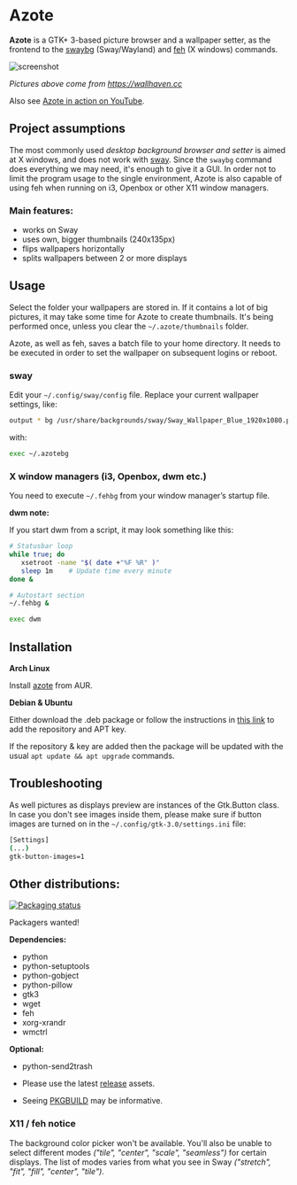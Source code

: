 # Azote

**Azote** is a GTK+ 3-based picture browser and a wallpaper setter, as the frontend to the [swaybg](https://github.com/swaywm/swaybg) 
(Sway/Wayland) and [feh](https://feh.finalrewind.org) (X windows) commands.

![screenshot](http://nwg.pl/Lychee/uploads/big/ee3da2821c1832e29b489289dd46120d.png)

*Pictures above come from https://wallhaven.cc*

Also see [Azote in action on YouTube](https://youtu.be/Cjqr0LRL67I).

## Project assumptions

The most commonly used *desktop background browser and setter* is aimed at X windows, and does not work with 
[sway](https://swaywm.org). Since the `swaybg` command does everything we may need, it's enough to give it a GUI. 
In order not to limit the program usage to the single environment, Azote is also capable of using feh 
when running on i3, Openbox or other X11 window managers.

### Main features:

- works on Sway
- uses own, bigger thumbnails (240x135px)
- flips wallpapers horizontally
- splits wallpapers between 2 or more displays

## Usage

Select the folder your wallpapers are stored in. If it contains a lot of big pictures, it may take some time for
Azote to create thumbnails. It's being performed once, unless you clear the `~/.azote/thumbnails` folder.

Azote, as well as feh, saves a batch file to your home directory. It needs to be executed in order to set the wallpaper 
on subsequent logins or reboot.

### sway

Edit your `~/.config/sway/config` file. Replace your current wallpaper settings, like:

```bash
output * bg /usr/share/backgrounds/sway/Sway_Wallpaper_Blue_1920x1080.png fill
```

with:

```bash
exec ~/.azotebg
```

### X window managers (i3, Openbox, dwm etc.)

You need to execute `~/.fehbg` from your window manager’s startup file.

**dwm note:**

If you start dwm from a script, it may look something like this:

```bash
# Statusbar loop
while true; do
   xsetroot -name "$( date +"%F %R" )"
   sleep 1m    # Update time every minute
done &

# Autostart section
~/.fehbg & 

exec dwm
```

## Installation

**Arch Linux**

Install [azote](https://aur.archlinux.org/packages/azote) from AUR.

**Debian & Ubuntu**

Either download the .deb package or follow the instructions in [this link](https://software.opensuse.org//download.html?project=home%3AHead_on_a_Stick%3Aazote&package=azote) to add the repository and APT key.

If the repository & key are added then the package will be updated with the usual `apt update && apt upgrade` commands.

## Troubleshooting

As well pictures as displays preview are instances of the Gtk.Button class. In case you don't see images inside them,
please make sure if button images are turned on in the `~/.config/gtk-3.0/settings.ini` file:

```bash
[Settings]
(...)
gtk-button-images=1
```

## Other distributions:

[![Packaging status](https://repology.org/badge/vertical-allrepos/azote.svg)](https://repology.org/project/azote/versions)

Packagers wanted!

**Dependencies:**
- python
- python-setuptools
- python-gobject
- python-pillow 
- gtk3
- wget
- feh 
- xorg-xrandr
- wmctrl

**Optional:** 

- python-send2trash 

- Please use the latest [release](https://github.com/nwg-piotr/azote/releases) assets.
- Seeing [PKGBUILD](https://aur.archlinux.org/cgit/aur.git/tree/PKGBUILD?h=azote) may be informative.

### X11 / feh notice

The background color picker won't be available. You'll also be unable to select different modes 
*("tile", "center", "scale", "seamless")* for certain displays. The list of modes varies from what you see in Sway 
*("stretch", "fit", "fill", "center", "tile")*.
